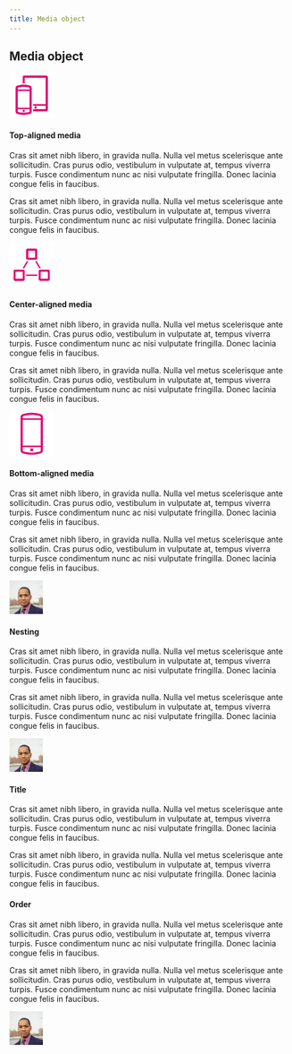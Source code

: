 ```yaml
---
title: Media object
---
```


## Media object ##

<div class="row">
    <div class="column-12">
        <div class="media">
            <img src="/documentation/_images/svg-mobile-devices.svg" class="mr-3" style="max-width: 80px" />
            <div class="media-body">
                <h4>Top-aligned media</h4>
                <p>Cras sit amet nibh libero, in gravida nulla. Nulla vel metus scelerisque ante sollicitudin. Cras purus odio, vestibulum in vulputate at, tempus viverra turpis. Fusce condimentum nunc ac nisi vulputate fringilla. Donec lacinia congue felis in faucibus.</p>
                <p>Cras sit amet nibh libero, in gravida nulla. Nulla vel metus scelerisque ante sollicitudin. Cras purus odio, vestibulum in vulputate at, tempus viverra turpis. Fusce condimentum nunc ac nisi vulputate fringilla. Donec lacinia congue felis in faucibus.</p>
            </div>
        </div>
    </div>
</div>

<div class="row">
    <div class="column-12">
        <div class="media">
            <img src="/documentation/_images/svg-network.svg" class="align-self-center mr-3" style="max-width: 80px" />
            <div class="media-body">
                <h4>Center-aligned media</h4>
                <p>Cras sit amet nibh libero, in gravida nulla. Nulla vel metus scelerisque ante sollicitudin. Cras purus odio, vestibulum in vulputate at, tempus viverra turpis. Fusce condimentum nunc ac nisi vulputate fringilla. Donec lacinia congue felis in faucibus.</p>
                <p>Cras sit amet nibh libero, in gravida nulla. Nulla vel metus scelerisque ante sollicitudin. Cras purus odio, vestibulum in vulputate at, tempus viverra turpis. Fusce condimentum nunc ac nisi vulputate fringilla. Donec lacinia congue felis in faucibus.</p>
            </div>
        </div>
    </div>
</div>

<div class="row">
    <div class="column-12">
        <div class="media">
            <img src="/documentation/_images/svg-smartphone.svg" class="align-self-end mr-3" style="max-width: 80px" />
            <div class="media-body">
                <h4>Bottom-aligned media</h4>
                <p>Cras sit amet nibh libero, in gravida nulla. Nulla vel metus scelerisque ante sollicitudin. Cras purus odio, vestibulum in vulputate at, tempus viverra turpis. Fusce condimentum nunc ac nisi vulputate fringilla. Donec lacinia congue felis in faucibus.</p>
                <p>Cras sit amet nibh libero, in gravida nulla. Nulla vel metus scelerisque ante sollicitudin. Cras purus odio, vestibulum in vulputate at, tempus viverra turpis. Fusce condimentum nunc ac nisi vulputate fringilla. Donec lacinia congue felis in faucibus.</p>
            </div>
        </div>
    </div>
</div>

<div class="row">
    <div class="column-12">
        <div class="media">
            <img src="/documentation/_images/avatar-2.jpg" class="rounded-circle mr-3" style="max-width: 60px" />
            <div class="media-body">
                <h4>Nesting</h4>
                <p>Cras sit amet nibh libero, in gravida nulla. Nulla vel metus scelerisque ante sollicitudin. Cras purus odio, vestibulum in vulputate at, tempus viverra turpis. Fusce condimentum nunc ac nisi vulputate fringilla. Donec lacinia congue felis in faucibus.</p>
                <p>Cras sit amet nibh libero, in gravida nulla. Nulla vel metus scelerisque ante sollicitudin. Cras purus odio, vestibulum in vulputate at, tempus viverra turpis. Fusce condimentum nunc ac nisi vulputate fringilla. Donec lacinia congue felis in faucibus.</p>
                <div class="media">
                    <img src="/documentation/_images/avatar-2.jpg" class="rounded-circle mr-3" style="max-width: 60px" />
                    <div class="media-body">
                        <h4>Title</h4>
                        <p>Cras sit amet nibh libero, in gravida nulla. Nulla vel metus scelerisque ante sollicitudin. Cras purus odio, vestibulum in vulputate at, tempus viverra turpis. Fusce condimentum nunc ac nisi vulputate fringilla. Donec lacinia congue felis in faucibus.</p>
                        <p>Cras sit amet nibh libero, in gravida nulla. Nulla vel metus scelerisque ante sollicitudin. Cras purus odio, vestibulum in vulputate at, tempus viverra turpis. Fusce condimentum nunc ac nisi vulputate fringilla. Donec lacinia congue felis in faucibus.</p>
                    </div>
                </div>
            </div>
        </div>
    </div>
</div>

<div class="row">
    <div class="column-12">
        <div class="media">
            <div class="media-body">
                <h4>Order</h4>
                <p>Cras sit amet nibh libero, in gravida nulla. Nulla vel metus scelerisque ante sollicitudin. Cras purus odio, vestibulum in vulputate at, tempus viverra turpis. Fusce condimentum nunc ac nisi vulputate fringilla. Donec lacinia congue felis in faucibus.</p>
                <p>Cras sit amet nibh libero, in gravida nulla. Nulla vel metus scelerisque ante sollicitudin. Cras purus odio, vestibulum in vulputate at, tempus viverra turpis. Fusce condimentum nunc ac nisi vulputate fringilla. Donec lacinia congue felis in faucibus.</p>
            </div>
            <img src="/documentation/_images/avatar-2.jpg" class="rounded-circle mr-3" style="max-width: 60px" />
        </div>
    </div>
</div>